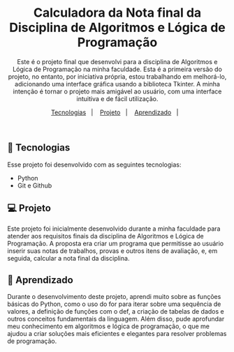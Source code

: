 <h1 align="center"> Calculadora da Nota final da Disciplina de Algoritmos e Lógica de Programação </h1>

<p align="center">
Este é o projeto final que desenvolvi para a disciplina de Algoritmos e Lógica de Programação na minha faculdade. Esta é a primeira versão do projeto, no entanto, por iniciativa própria, estou trabalhando em melhorá-lo, adicionando uma interface gráfica usando a biblioteca Tkinter. A minha intenção é tornar o projeto mais amigável ao usuário, com uma interface intuitiva e de fácil utilização.
</p>

<p align="center">
  <a href="#-tecnologias">Tecnologias</a>&nbsp;&nbsp;&nbsp;|&nbsp;&nbsp;&nbsp;
  <a href="#-projeto">Projeto</a>&nbsp;&nbsp;&nbsp;|&nbsp;&nbsp;&nbsp;
  <a href="#-aprendizado">Aprendizado</a>&nbsp;&nbsp;&nbsp;|&nbsp;&nbsp;&nbsp;
 
</p>


<br>

<p align="center">
</p>

## 🚀 Tecnologias

Esse projeto foi desenvolvido com as seguintes tecnologias:

- Python
- Git e Github

## 💻 Projeto

Este projeto foi inicialmente desenvolvido durante a minha faculdade para atender aos requisitos finais da disciplina de Algoritmos e Lógica de Programação. A proposta era criar um programa que permitisse ao usuário inserir suas notas de trabalhos, provas e outros itens de avaliação, e, em seguida, calcular a nota final da disciplina.

## 📝 Aprendizado
Durante o desenvolvimento deste projeto, aprendi muito sobre as funções básicas do Python, como o uso do for para iterar sobre uma sequência de valores, a definição de funções com o def, a criação de tabelas de dados e outros conceitos fundamentais da linguagem. Além disso, pude aprofundar meu conhecimento em algoritmos e lógica de programação, o que me ajudou a criar soluções mais eficientes e elegantes para resolver problemas de programação.

